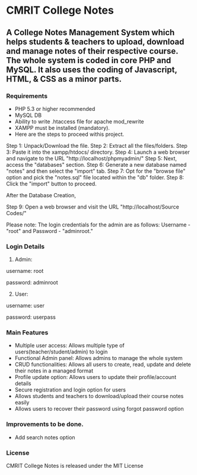 # CMRIT College Notes
## A College Notes Management System which helps students & teachers to upload, download and manage notes of their respective course. The whole system is coded in core PHP and MySQL. It also uses the coding of Javascript, HTML, & CSS as a minor parts.

### Requirements 

- PHP 5.3 or higher recommended 
- MySQL DB
- Ability to write .htaccess file for apache mod_rewrite
- XAMPP must be installed (mandatory).
- Here are the steps to proceed withis project.
  
Step 1: Unpack/Download the file.
Step 2: Extract all the files/folders. 
Step 3: Paste it into the xampp/htdocs/ directory.
Step 4: Launch a web browser and navigate to the URL "http://localhost/phpmyadmin/"
Step 5: Next, access the "databases" section.
Step 6: Generate a new database named "notes" and then select the "import" tab.
Step 7: Opt for the "browse file" option and pick the "notes.sql" file located within the "db" folder.
Step 8: Click the "import" button to proceed.

After the Database Creation,

Step 9: Open a web browser and visit the URL "http://localhost/Source Codes/"

Please note: The login credentials for the admin are as follows: Username - "root" and Password - "adminroot."



### Login Details

1. Admin:

username: root

password: adminroot

2. User:

username: user

password: userpass

### Main Features

- Multiple user access:  Allows multiple type of users(teacher/student/admin) to login 
- Functional Admin panel:  Allows admins to manage the whole system
- CRUD functionalities:  Allows all users to create, read, update and delete their notes in a managed format 
- Profile update option:  Allows users to update their profile/account details  
- Secure registration and login option for users
- Allows students and teachers to download/upload their course notes easily
- Allows users to recover their password using forgot password option

### Improvements to be done.
- Add search notes option


### License
CMRIT College Notes is released under the MIT License
